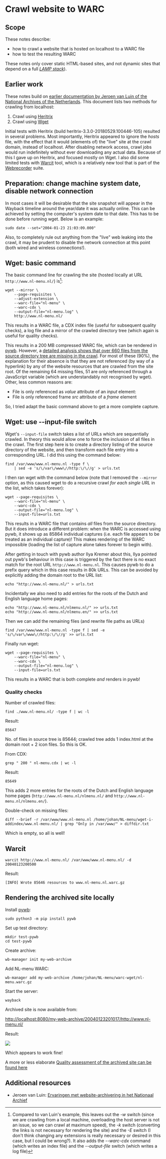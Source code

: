 # Crawl website to WARC

## Scope

These notes describe:

- how to crawl a website that is hosted on localhost to a WARC file
- how to test the resulting WARC

These notes only cover static HTML-based sites, and not dynamic sites that depend on a full [*LAMP stack*](https://en.wikipedia.org/wiki/LAMP_(software_bundle))).

## Earlier work

These notes build on [earlier documentation by Jeroen van Luin of the National Archives of the Netherlands](http://docplayer.nl/17762647-Ervaringen-met-website-archivering-in-het-nationaal-archief.html). This document lists two methods for crawling from localhost:

1. Crawl using [Heritrix](https://github.com/internetarchive/heritrix3)
2. Crawl using [Wget](https://www.gnu.org/software/wget/)

Initial tests with Heritrix (build heritrix-3.3.0-20180529.100446-105) resulted in several problems. Most importantly, Heritrix appeared to ignore the *hosts* file, with the effect that it would  (elements of) the "live" site at the crawl domain, instead of localhost. After disabling network access, crawl jobs would run indefinitely without ever downloading any actual data. Because of this I gave up on Heritrix, and focused mostly on Wget. I also did some limited tests with [Warcit](https://github.com/webrecorder/warcit) tool, which is a relatively new tool that is part of the [Webrecorder](https://github.com/webrecorder) suite. 

## Preparation: change machine system date, disable network connection

In most cases it will be desirable that the site snapshot will appear in the Wayback timeline around the year/date it was actually online. This can be achieved by setting the computer's system date to that date. This has to be done before running wget. Below is an example:

    sudo date --set="2004-01-23 21:03:09.000"

Also, to completely rule out anything from the "live" web leaking into the crawl, it may be prudent to disable the network connection at this point (both wired and wireless connections!).

## Wget: basic command

The basic command line for crawling the site (hosted locally at URL `http://www.nl-menu.nl/`) is[^1]: 

    wget --mirror \
        --page-requisites \
        --adjust-extension \
        --warc-file="nl-menu" \
        --warc-cdx \
        --output-file="nl-menu.log" \
        http://www.nl-menu.nl/

This results in a WARC file, a CDX index file (useful for subsequent quality checks), a log file and a mirror of the crawled directory tree (which again is useful for quality checks).

This results in a 200 MB compressed WARC file, which can be rendered in [pywb](https://github.com/webrecorder/pywb). However, a [detailed analysis shows that over 660 files from the source directory tree are missing in the crawl](./qa-archived-site.md). For most of these (90%), the explanation for their absence is that they are not referenced (by way of a hyperlink) by any of the website resources that are crawled from the site root. Of the remaining 64 missing files, 51 are only referenced through a JavaScript variable (which are understandably not recognised by wget). Other, less common reasons are:

- File is only referenced as *value* attribute of an *input* element:
- File is only referenced frame *src* attribute of a *frame* element

So, I tried adapt the basic command above to get a more complete capture.

## Wget: use --input-file switch

Wget's `--input-file` switch takes a list of URLs which are sequentially crawled. In theory this would allow one to force the inclusion of all files in the crawl. The first step here is to create a directory listing of the source directory of the website, and then transform each file entry into a corresponding URL. I did this using the command below: 

    find /var/www/www.nl-menu.nl -type f \
        | sed -e 's/\/var\/www\//http:\/\//g' > urls.txt

I then ran wget with the command below (note that I removed the `--mirror` option, as this caused wget to do a recursive crawl *for each single URL* in the list, which takes forever):

    wget --page-requisites \
        --warc-file="nl-menu" \
        --warc-cdx \
        --output-file="nl-menu.log" \
        --input-file=urls.txt

This results in a WARC file that contains *all* files from the source directory. But it does introduce a different problem: when the WARC is accessed using pywb, it shows up as 85864 individual captures (i.e. each file appears to be treated as an individual capture)! This makes rendering of the WARC impossible (loading the list of capture alone takes forever to begin with). 

After getting in touch with pywb author Ilya Kremer about this, Ilya pointed out pywb's behaviour in this case is triggered by the fact there is no exact match for the root URL `http://www.nl-menu.nl`. This causes pywb to do a prefix query which in this case results in 80k URLs. This can be avoided by explicitly adding the domain root to the URL list:  

    echo "http://www.nl-menu.nl/" > urls.txt

Incidentally we also need to add entries for the roots of the Dutch and English language home pages:

    echo "http://www.nl-menu.nl/nlmenu.nl/" >> urls.txt
    echo "http://www.nl-menu.nl/nlmenu.en/" >> urls.txt

Then we can add the remaining files (and rewrite file paths as URLs)

    find /var/www/www.nl-menu.nl -type f | sed -e 's/\/var\/www\//http:\/\//g' >> urls.txt

Finally run wget:

    wget --page-requisites \
        --warc-file="nl-menu" \
        --warc-cdx \
        --output-file="nl-menu.log" \
        --input-file=urls.txt

This results in a WARC that is both complete *and* renders in pywb!

<!-- TODO: what happens if we include directories in the find command? Might be easier. -->

### Quality checks

Number of crawled files:

    find ./www.nl-menu.nl/ -type f | wc -l

Result:

    85647

No. of files in source tree is 85644; crawled tree adds 1 index.html at the domain root + 2 icon files. So this is OK.

From CDX:

    grep " 200 " nl-menu.cdx | wc -l

Result:

    85649

This adds 2 more entries for the roots of the Dutch and English language home pages (`http://www.nl-menu.nl/nlmenu.nl/` and `http://www.nl-menu.nl/nlmenu.en/`).

Double-check on missing files:

    diff --brief -r /var/www/www.nl-menu.nl /home/johan/NL-menu/wget-i-addindex/www.nl-menu.nl/ | grep "Only in /var/www/" > diffdir.txt

Which is empty, so all is well!

## Warcit

    warcit http://www.nl-menu.nl/ /var/www/www.nl-menu.nl/ -d 20040123200500

Result:

    [INFO] Wrote 85646 resources to www.nl-menu.nl.warc.gz

## Rendering the archived site locally

Install [pywb](https://github.com/webrecorder/pywb):

    sudo python3 -m pip install pywb

Set up test directory:

    mkdir test-pywb
    cd test-pywb

Create archive:

    wb-manager init my-web-archive

Add NL-menu WARC:

    wb-manager add my-web-archive /home/johan/NL-menu/warc-wget/nl-menu.warc.gz

Start the server:

    wayback

Archived site is now available from:

<http://localhost:8080/my-web-archive/20040123201017/http://www.nl-menu.nl/>

Result:

![](./img/nl-menu-pywb.png)

Which appears to work fine!

A more or less elaborate [Quality assessment of the archived site can be found here](./qa-archived-site.md)

## Additional resources

- Jeroen van Luin: [Ervaringen met website-archivering in het Nationaal Archief](http://docplayer.nl/17762647-Ervaringen-met-website-archivering-in-het-nationaal-archief.html)

[^1]: Compared to van Luin's example, this leaves out the *-w* switch (since we are crawling from a local machine, overloading the host server is not an issue, so we can crawl at maximum speed), the *-k* switch (converting the links is not necessary for rendering the site) and the *-E* switch (I don't think changing any extensions is really necessary or desired in this case, but I could be wrong?). It also adds the *--warc-cdx* command (which writes an index file) and the *--output-file* switch (which writes a log file)
